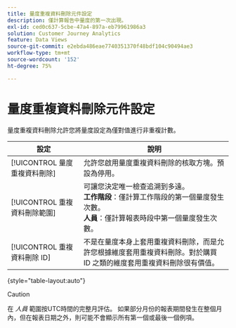 ```yaml
---
title: 量度重複資料刪除元件設定
description: 僅計算報告中量度的第一次出現。
exl-id: ced0c637-5cbe-47a4-897a-eb79961986a3
solution: Customer Journey Analytics
feature: Data Views
source-git-commit: e2ebda486eae7740351370f48bdf104c90494ae3
workflow-type: tm+mt
source-wordcount: '152'
ht-degree: 75%

---
```


# 量度重複資料刪除元件設定

量度重複資料刪除允許您將量度設定為僅對值進行非重複計數。

| 設定 | 說明 |
| --- | --- |
| [!UICONTROL 量度重複資料刪除] | 允許您啟用量度重複資料刪除的核取方塊。預設為停用。 |
| [!UICONTROL 重複資料刪除範圍] | 可讓您決定唯一檢查追溯到多遠。<br>**工作階段**：僅計算工作階段的第一個量度發生次數。<br>**人員**：僅計算報表時段中第一個量度發生次數。 |
| [!UICONTROL 重複資料刪除 ID] | 不是在量度本身上套用重複資料刪除，而是允許您根據維度套用重複資料刪除。對於購買 ID 之類的維度套用重複資料刪除很有價值。 |

{style=&quot;table-layout:auto&quot;}

>[!CAUTION]
>
>   在 _人員_ 範圍按UTC時間的完整月評估。 如果部分月份的報表期間發生在整個月內，但在報表日期之外，則可能不會顯示所有第一個或最後一個例項。
